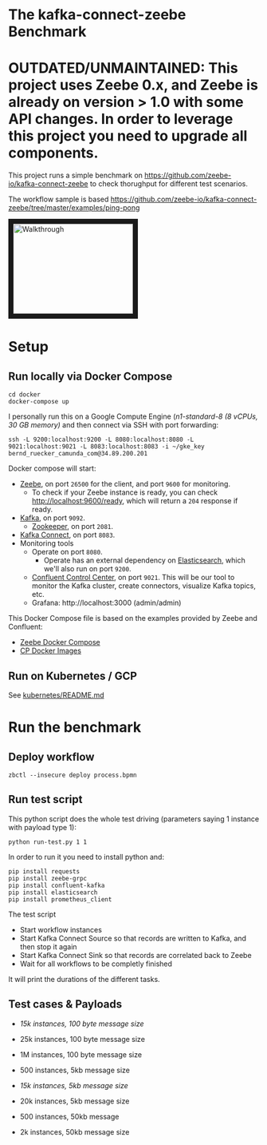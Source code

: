 # The kafka-connect-zeebe Benchmark

# OUTDATED/UNMAINTAINED: This project uses Zeebe 0.x, and Zeebe is already on version > 1.0 with some API changes. In order to leverage this project you need to upgrade all components. 

This project runs a simple benchmark on https://github.com/zeebe-io/kafka-connect-zeebe to check thorughput for different test scenarios.

The workflow sample is based https://github.com/zeebe-io/kafka-connect-zeebe/tree/master/examples/ping-pong


<a href="http://www.youtube.com/watch?feature=player_embedded&v=j019EYpxpPE" target="_blank"><img src="http://img.youtube.com/vi/j019EYpxpPE/0.jpg" alt="Walkthrough" width="240" height="180" border="10" /></a>


# Setup

## Run locally via Docker Compose

```shell
cd docker
docker-compose up
```

I personally run this on a Google Compute Engine (*n1-standard-8 (8 vCPUs, 30 GB memory)* and then connect via SSH with port forwarding:

```
ssh -L 9200:localhost:9200 -L 8080:localhost:8080 -L 9021:localhost:9021 -L 8083:localhost:8083 -i ~/gke_key bernd_ruecker_camunda_com@34.89.200.201
```

Docker compose will start:

- [Zeebe](https://zeebe.io), on port `26500` for the client, and port `9600` for monitoring.
    - To check if your Zeebe instance is ready, you can check [http://localhost:9600/ready](http://localhost:9600/ready), 
      which will return a `204` response if ready.
- [Kafka](https://kafka.apache.org/), on port `9092`.
    - [Zookeeper](https://zookeeper.apache.org/), on port `2081`.
- [Kafka Connect](https://docs.confluent.io/current/connect/index.html), on port `8083`.
- Monitoring tools
    - Operate on port `8080`.
        - Operate has an external dependency on [Elasticsearch](https://www.elastic.co/), which we'll also run on port `9200`.
    - [Confluent Control Center](https://www.confluent.io/confluent-control-center/), on port `9021`. This will be our tool to monitor the Kafka cluster, create connectors, visualize Kafka topics, etc.
    - Grafana: http://localhost:3000 (admin/admin)

This Docker Compose file is based on the examples provided by Zeebe and Confluent:

- [Zeebe Docker Compose](https://github.com/zeebe-io/zeebe-docker-compose)
- [CP Docker Images](https://github.com/zeebe-io/zeebe-docker-compose)

## Run on Kubernetes / GCP

See [kubernetes/README.md](kubernetes/README.md)

# Run the benchmark


## Deploy workflow 

```shell
zbctl --insecure deploy process.bpmn
```

## Run test script

This python script does the whole test driving (parameters saying 1 instance with payload type 1):

```
python run-test.py 1 1
```

In order to run it you need to install python and:

```
pip install requests
pip install zeebe-grpc
pip install confluent-kafka
pip install elasticsearch
pip install prometheus_client
```

The test script

* Start workflow instances
* Start Kafka Connect Source so that records are written to Kafka, and then stop it again
* Start Kafka Connect Sink so that records are correlated back to Zeebe
* Wait for all workflows to be completly finished

It will print the durations of the different tasks.


## Test cases & Payloads

* *15k instances, 100 byte message size*
* 25k instances, 100 byte message size
* 1M instances, 100 byte message size

* 500 instances, 5kb message size
* *15k instances, 5kb message size*
* 20k instances, 5kb message size

* 500 instances, 50kb message
* 2k instances, 50kb message size
